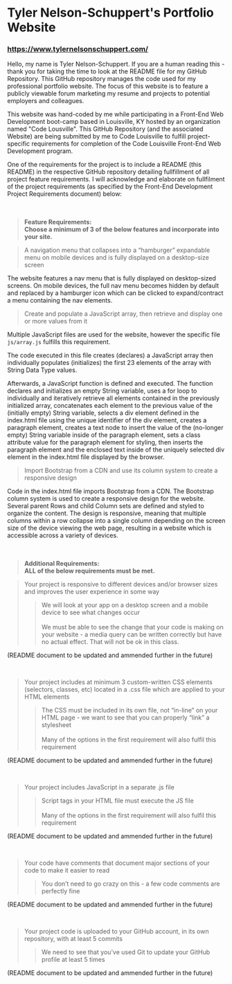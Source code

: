 # Tyler Nelson-Schuppert's Portfolio Website
### https://www.tylernelsonschuppert.com/

Hello, my name is Tyler Nelson-Schuppert.  If you are a human reading this - thank you for taking the time to look at the README file for my GitHub Repository.  This GitHub repository manages the code used for my professional portfolio website.  The focus of this website is to feature a publicly viewable forum marketing my resume and projects to potential employers and colleagues.

This website was hand-coded by me while participating in a Front-End Web Development boot-camp based in Louisville, KY hosted by an organization named "Code Lousville".  This GitHub Repository (and the associated Website) are being submitted by me to Code Louisville to fulfill project-specific requirements for completion of the Code Louisville Front-End Web Development program.

One of the requirements for the project is to include a README (this README) in the respective GitHub repository detailing fullfillment of all project feature requirements.  I will acknowledge and elaborate on fullfilment of the project requirements (as specified by the Front-End Development Project Requirements document) below:
<br />
<br />
<br />

> __Feature Requirements:<br />Choose a minimum of 3 of the below features and incorporate into your site.__

> A navigation menu that collapses into a “hamburger” expandable menu on mobile devices and is fully displayed on a desktop-size screen

The website features a nav menu that is fully displayed on desktop-sized screens.  On mobile devices, the full nav menu becomes hidden by default and replaced by a hamburger icon which can be clicked to expand/contract a menu containing the nav elements.

> Create and populate a JavaScript array, then retrieve and display one or more values from it

Multiple JavaScript files are used for the website, however the specific file ```js/array.js``` fulfills this requirement.

The code executed in this file creates (declares) a JavaScript array then individually populates (initializes) the first 23 elements of the array with String Data Type values.

Afterwards, a JavaScript function is defined and executed.  The function declares and initializes an empty String variable, uses a for loop to individually and iteratively retrieve all elements contained in the previously initialized array, concatenates each element to the previous value of the (initially empty) String variable, selects a div element defined in the index.html file using the unique identifier of the div element, creates a paragraph element, creates a text node to insert the value of the (no-longer empty) String variable inside of the paragraph element, sets a class attribute value for the paragraph element for styling, then inserts the paragraph element and the enclosed text inside of the uniquely selected div element in the index.html file displayed by the browser.

> Import Bootstrap from a CDN and use its column system to create a responsive design

Code in the index.html file imports Bootstrap from a CDN.  The Bootstrap column system is used to create a responsive design for the website.  Several parent Rows and child Column sets are defined and styled to organize the content.  The design is responsive, meaning that multiple columns within a row collapse into a single column depending on the screen size of the device viewing the web page, resulting in a website which is accessible across a variety of devices.
<br />
<br />
<br />

> __Additional Requirements:<br />ALL of the below requirements must be met.__

> Your project is responsive to different devices and/or browser sizes and improves the user experience in some way
> > We will look at your app on a desktop screen and a mobile device to see what changes occur<br /><br />
> > We must be able to see the change that your code is making on your website - a media query can be written correctly but have no actual effect. That will not be ok in this class.

(README document to be updated and ammended further in the future)

<br />

> Your project includes at minimum 3 custom-written CSS elements (selectors, classes, etc) located in a .css file which are applied to your HTML elements
> > The CSS must be included in its own file, not “in-line” on your HTML page - we want to see that you can properly “link” a stylesheet<br /><br />
> > Many of the options in the first requirement will also fulfil this requirement

(README document to be updated and ammended further in the future)

<br />

> Your project includes JavaScript in a separate .js file
> > Script tags in your HTML file must execute the JS file<br /><br />
> > Many of the options in the first requirement will also fulfil this requirement

(README document to be updated and ammended further in the future)

<br />

> Your code have comments that document major sections of your code to make it easier to read<br />
> > You don’t need to go crazy on this - a few code comments are perfectly fine

(README document to be updated and ammended further in the future)

<br />

> Your project code is uploaded to your GitHub account, in its own repository, with at least 5 commits<br />
> > We need to see that you’ve used Git to update your GitHub profile at least 5 times

(README document to be updated and ammended further in the future)

<br />